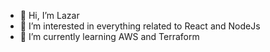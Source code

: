 - 👋 Hi, I’m Lazar
- 👀 I’m interested in everything related to React and NodeJs
- 🌱 I’m currently learning AWS and Terraform

<!---
laHermes/laHermes is a ✨ special ✨ repository because its `README.md` (this file) appears on your GitHub profile.
You can click the Preview link to take a look at your changes.
--->

